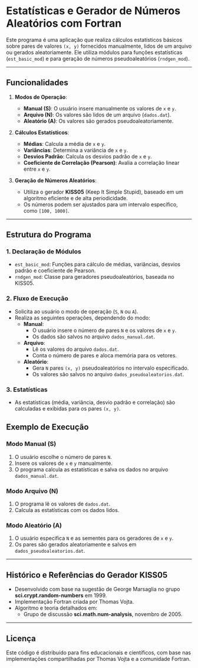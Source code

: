 # Estatísticas e Gerador de Números Aleatórios com Fortran

Este programa é uma aplicação que realiza cálculos estatísticos básicos sobre pares de valores `(x, y)` fornecidos manualmente, lidos de um arquivo ou gerados aleatoriamente. Ele utiliza módulos para funções estatísticas (`est_basic_mod`) e para geração de números pseudoaleatórios (`rndgen_mod`).

---

## Funcionalidades

1. **Modos de Operação**:
   - **Manual (S)**: O usuário insere manualmente os valores de `x` e `y`.
   - **Arquivo (N)**: Os valores são lidos de um arquivo (`dados.dat`).
   - **Aleatório (A)**: Os valores são gerados pseudoaleatoriamente.

2. **Cálculos Estatísticos**:
   - **Médias**: Calcula a média de `x` e `y`.
   - **Variâncias**: Determina a variância de `x` e `y`.
   - **Desvios Padrão**: Calcula os desvios padrão de `x` e `y`.
   - **Coeficiente de Correlação (Pearson)**: Avalia a correlação linear entre `x` e `y`.

3. **Geração de Números Aleatórios**:
   - Utiliza o gerador **KISS05** (Keep It Simple Stupid), baseado em um algoritmo eficiente e de alta periodicidade.
   - Os números podem ser ajustados para um intervalo específico, como `[100, 1000]`.

---

## Estrutura do Programa

### 1. Declaração de Módulos
- `est_basic_mod`: Funções para cálculo de médias, variâncias, desvios padrão e coeficiente de Pearson.
- `rndgen_mod`: Classe para geradores pseudoaleatórios, baseada no KISS05.

### 2. Fluxo de Execução
- Solicita ao usuário o modo de operação (`S`, `N` ou `A`).
- Realiza as seguintes operações, dependendo do modo:
  - **Manual**:
    - O usuário insere o número de pares `N` e os valores de `x` e `y`.
    - Os dados são salvos no arquivo `dados_manual.dat`.
  - **Arquivo**:
    - Lê os valores do arquivo `dados.dat`.
    - Conta o número de pares e aloca memória para os vetores.
  - **Aleatório**:
    - Gera `N` pares `(x, y)` pseudoaleatórios no intervalo especificado.
    - Os valores são salvos no arquivo `dados_pseudoaleatorios.dat`.

### 3. Estatísticas
- As estatísticas (média, variância, desvio padrão e correlação) são calculadas e exibidas para os pares `(x, y)`.


## Exemplo de Execução

### Modo Manual (S)
1. O usuário escolhe o número de pares `N`.
2. Insere os valores de `x` e `y` manualmente.
3. O programa calcula as estatísticas e salva os dados no arquivo `dados_manual.dat`.

### Modo Arquivo (N)
1. O programa lê os valores de `dados.dat`.
2. Calcula as estatísticas com os dados lidos.

### Modo Aleatório (A)
1. O usuário especifica `N` e as sementes para os geradores de `x` e `y`.
2. Os pares são gerados aleatoriamente e salvos em `dados_pseudoaleatorios.dat`.

---

## Histórico e Referências do Gerador KISS05

- Desenvolvido com base na sugestão de George Marsaglia no grupo **sci.crypt.random-numbers** em 1999.
- Implementação Fortran criada por Thomas Vojta.
- Algoritmo e teoria detalhados em:
  - Grupo de discussão **sci.math.num-analysis**, novembro de 2005.

---

## Licença
Este código é distribuído para fins educacionais e científicos, com base nas implementações compartilhadas por Thomas Vojta e a comunidade Fortran.
